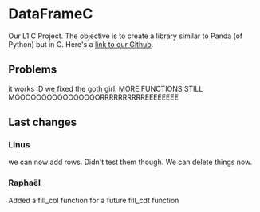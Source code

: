 # DataFrameC

Our L1 C Project. The objective is to create a library similar to Panda (of Python) but in C.
Here's a [link to our Github](https://github.com/Fullbust505/CDataFrame).

## Problems

it works :D we fixed the goth girl.
MORE FUNCTIONS STILL MOOOOOOOOOOOOOOOORRRRRRRRRREEEEEEEE

## Last changes

### Linus

we can now add rows. Didn't test them though.
We can delete things now.

### Raphaël

Added a fill_col function for a future fill_cdt function
